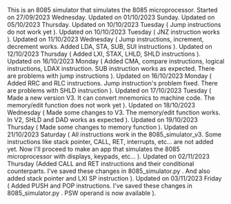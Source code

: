 This is an 8085 simulator that simulates the 8085 microprocessor.
Started on 27/09/2023 Wednesday.
Updated on 01/10/2023 Sunday.
Updated on 05/10/2023 Thursday.
Updated on 10/10/2023 Tuesday ( Jump instructions do not work yet ).
Updated on 10/10/2023 Tuesday ( JNZ instruction works ).
Updated on 11/10/2023 Wednesday ( Jump instructions, increment, decrement works. Added LDA, STA, SUB, SUI instructions ).
Updated on 12/10/2023 Thursday ( Added LXI, STAX, LHLD, SHLD instructions ).
Updated on 16/10/2023 Monday ( Added CMA, compare instructions, logical instructions, LDAX instruction. SUB instruction works as expected. There are problems with jump instructions ).
Updated on 16/10/2023 Monday ( Added RRC and RLC instructions. Jump instruction's problem fixed. There are problems with SHLD instruction ).
Updated on 17/10/2023 Tuesday ( Made a new version V3. It can convert mnemonics to machine code. The memory/edit function does not work yet ).
Updated on 18/10/2023 Wednesday ( Made some changes to V3. The memory/edit function works. In V2, SHLD and DAD works as expected ).
Updated on 19/10/2023 Thursday ( Made some changes to memory function ).
Updated on 21/10/2023 Saturday ( All instructions work in the 8085_simulator_v3. Some instructions like stack pointer, CALL, RET, interrupts, etc... are not added yet. Now I'll proceed to make an app that simulates the 8085 microprocessor with displays, keypads, etc... ).
Updated on 02/11/2023 Thursday (Added CALL and RET instructions and their conditional counterparts. I've saved these changes in 8085_simulator.py . And also added stack pointer and LXI SP instruction ).
Updated on 03/11/2023 Friday ( Added PUSH and POP instructions. I've saved these changes in 8085_simulator.py . PSW operand is now available ).
